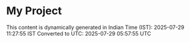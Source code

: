 # My Project

This content is dynamically generated in Indian Time (IST): 2025-07-29 11:27:55 IST
Converted to UTC: 2025-07-29 05:57:55 UTC

